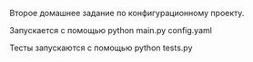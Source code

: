 Второе домашнее задание по конфигурационному проекту.

Запускается с помощью python main.py config.yaml

Тесты запускаются с помощью python tests.py
